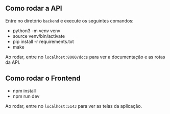 ## Como rodar a API

Entre no diretório `backend` e execute os seguintes comandos:

- python3 -m venv venv
- source venv/bin/activate
- pip install -r requirements.txt
- make

Ao rodar, entre no `localhost:8000/docs` para ver a documentação e as rotas da API.

## Como rodar o Frontend

- npm install
- npm run dev

Ao rodar, entre no `localhost:5143` para ver as telas da aplicação.